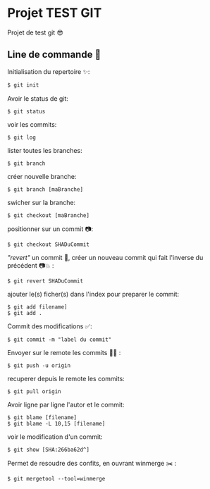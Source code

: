 # Projet TEST GIT

Projet de test git :sunglasses:

## Line de commande :metal:

Initialisation du repertoire :sparkles::
```bash
$ git init
```

Avoir le status de git:
```
$ git status
```

voir les commits:
```
$ git log
```

lister toutes les branches:
```
$ git branch
```

créer nouvelle branche:
```
$ git branch [maBranche]
```

swicher sur la branche:
```
$ git checkout [maBranche]
```

positionner sur un commit :camera::
```
$ git checkout SHADuCommit
```

 *"revert"* un commit :underage:, créer un nouveau commit qui fait l'inverse du précédent :camera::boom: :
```
$ git revert SHADuCommit
```

ajouter le(s) ficher(s) dans l'index pour preparer le commit:
```
$ git add filename]
$ git add .
```

Commit des modifications :white_check_mark::
```
$ git commit -m "label du commit"
```

Envoyer sur le remote les commits :clap::clap: :
```
$ git push -u origin
```

recuperer depuis le remote les commits:
```
$ git pull origin
```

Avoir ligne par ligne l'autor et le commit:
```
$ git blame [filename]
$ git blame -L 10,15 [filename]
```

voir le modification d'un commit:
```
$ git show [SHA:266ba62d^]
```

Permet de resoudre des confits, en ouvrant winmerge :scissors: :
```
$ git mergetool --tool=winmerge
```

